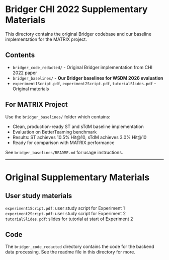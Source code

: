 # Bridger CHI 2022 Supplementary Materials

This directory contains the original Bridger codebase and our baseline implementation for the MATRIX project.

## Contents

- `bridger_code_redacted/` - Original Bridger implementation from CHI 2022 paper
- `bridger_baselines/` - **Our Bridger baselines for WSDM 2026 evaluation**
- `experiment1Script.pdf`, `experiment2Script.pdf`, `tutorialSlides.pdf` - Original materials

## For MATRIX Project

Use the `bridger_baselines/` folder which contains:

- Clean, production-ready ST and sTdM baseline implementation
- Evaluation on BetterTeaming benchmark 
- Results: ST achieves 10.5% Hit@10, sTdM achieves 3.0% Hit@10
- Ready for comparison with MATRIX performance

See `bridger_baselines/README.md` for usage instructions.

---

# Original Supplementary Materials

## User study materials

`experiment1Script.pdf`: user study script for Experiment 1
`experiment2Script.pdf`: user study script for Experiment 2
`tutorialSlides.pdf`: slides for tutorial at start of Experiment 2

## Code

The `bridger_code_redacted` directory contains the code for the backend data processing. See the readme file in this directory for more.
